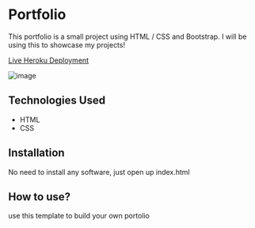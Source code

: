 # Portfolio

This portfolio is a small project using HTML / CSS and Bootstrap. I will be using this to showcase my projects!

[Live Heroku Deployment](https://portfolio-gabriella.herokuapp.com/)

![image](https://user-images.githubusercontent.com/108242839/179285075-2d9662eb-a89c-4ce8-bd1a-c8194ffdc625.png)

## Technologies Used

* HTML
* CSS

## Installation

No need to install any software, just open up index.html

## How to use?

use this template to build your own portolio
